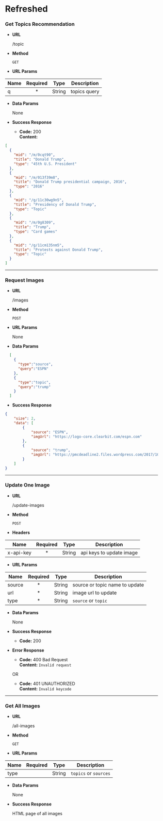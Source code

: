 # Refreshed

### Get Topics Recommendation

* **URL**

  /topic
  
* **Method**
 
  `GET`

* **URL Params**

| Name | Required | Type | Description |
| ---  | :---:    | ---  | ---         |
|  q   |  *       |String|topics query |

* **Data Params**

  None

* **Success Response**

  * **Code:** 200 <br />
    **Content:** 
```json
[
  {
    "mid": "/m/0cqt90",
    "title": "Donald Trump",
    "type": "45th U.S. President"
  },
  {
    "mid": "/m/013f39m8",
    "title": "Donald Trump presidential campaign, 2016",
    "type": "2016"
  },
  {
    "mid": "/g/11c30wg9n5",
    "title": "Presidency of Donald Trump",
    "type": "Topic"
  },
  {
    "mid": "/m/0g8309",
    "title": "Trump",
    "type": "Card games"
  },
  {
    "mid": "/g/11cm135nm5",
    "title": "Protests against Donald Trump",
    "type": "Topic"
  }
]
```
----

### Request Images

* **URL**

  /images
  
* **Method**
 
  `POST`

* **URL Params**

  None

* **Data Params**
```json
  [
    {
      "type":"source",
      "query":"ESPN"
    },
    {
      "type":"topic",
      "query":"trump"
    }
  ]
```
* **Success Response**

```json
{
    "size": 2,
    "data": [
        {
            "source": "ESPN",
            "imgUrl": "https://logo-core.clearbit.com/espn.com"
        },
        {
            "source": "trump",
            "imgUrl": "https://pmcdeadline2.files.wordpress.com/2017/10/trump1.jpg?w=191&h=128&crop=1"
        }
    ]
}
```

----

### Update One Image

* **URL**

  /update-images
  
* **Method**
 
  `POST`
  
* **Headers**

| Name | Required | Type | Description |
| ---  | :---:    | ---  | ---         |
| x-api-key | *   |String|api keys to update image|

* **URL Params**

| Name | Required | Type | Description |
| ---  | :---:    | ---  | ---         |
| source | *   |String|source or topic name to update|
| url    | *   |String|image url to update|
| type   | *   |String|`source` or `topic`|

* **Data Params**

  None
  
* **Success Response**
  * **Code:** 200 <br />
  
* **Error Response**

  * **Code:** 400 Bad Request <br />
    **Content:** `Invalid request`

  OR

  * **Code:** 401 UNAUTHORIZED <br />
    **Content:** `Invalid keycode`

----

### Get All Images

* **URL**

  /all-images
  
* **Method**
 
  `GET`

* **URL Params**

| Name | Required | Type | Description |
| ---  | :---:    | ---  | ---         |
| type |          |String|`topics` or `sources`|

* **Data Params**

  None

* **Success Response**

  HTML page of all images
